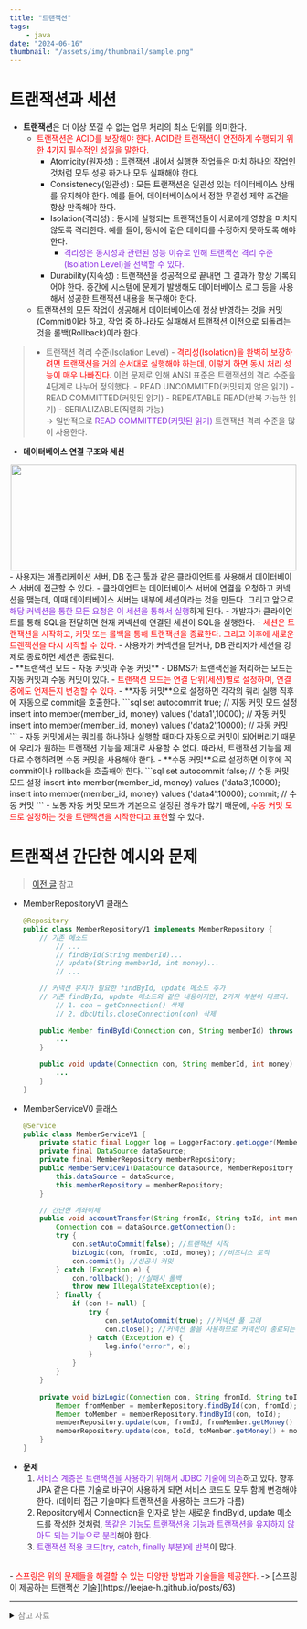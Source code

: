 ```yaml
---
title: "트랜잭션"
tags:
    - java
date: "2024-06-16"
thumbnail: "/assets/img/thumbnail/sample.png"
---
```


# 트랜잭션과 세션
- **트랜잭션**은 더 이상 쪼갤 수 없는 업무 처리의 최소 단위를 의미한다.
    - <span style="color:red">트랜잭션은 ACID를 보장해야 한다. ACID란 트랜잭션이 안전하게 수행되기 위한 4가지 필수적인 성질을 말한다.</span>
        - Atomicity(원자성) : 트랜잭션 내에서 실행한 작업들은 마치 하나의 작업인 것처럼 모두 성공 하거나 모두 실패해야 한다.
        - Consistenecy(일관성) : 모든 트랜잭션은 일관성 있는 데이터베이스 상태를 유지해야 한다. 예를 들어, 데이터베이스에서 정한 무결성 제약 조건을 항상 만족해야 한다.
        - Isolation(격리성) : 동시에 실행되는 트랜잭션들이 서로에게 영향을 미치지 않도록 격리한다. 예를 들어, 동시에 같은 데이터를 수정하지 못하도록 해야 한다. 
            - <span style="color:blueviolet">격리성은 동시성과 관련된 성능 이슈로 인해 트랜잭션 격리 수준(Isolation Level)을 선택할 수 있다.</span>
        - Durability(지속성) : 트랜잭션을 성공적으로 끝내면 그 결과가 항상 기록되어야 한다. 중간에 시스템에 문제가 발생해도 데이터베이스 로그 등을 사용해서 성공한 트랜잭션 내용을 복구해야 한다.
    - 트랜잭션의 모든 작업이 성공해서 데이터베이스에 정상 반영하는 것을 커밋(Commit)이라 하고, 작업 중 하나라도 실패해서 트랜잭션 이전으로 되돌리는 것을 롤백(Rollback)이라 한다.  

> - 트랜잭션 격리 수준(Isolation Level)
    - <span style="color:red">격리성(Isolation)을 완벽히 보장하려면 트랜잭션을 거의 순서대로 실행해야 하는데, 이렇게 하면 동시 처리 성능이 매우 나빠진다.</span> 이런 문제로 인해 ANSI 표준은 트랜잭션의 격리 수준을 4단계로 나누어 정의했다.
    - READ UNCOMMITED(커밋되지 않은 읽기)
    - READ COMMITTED(커밋된 읽기)
    - REPEATABLE READ(반복 가능한 읽기)
    - SERIALIZABLE(직렬화 가능)  
-> 일반적으로 <span style="color:blueviolet">READ COMMITTED(커밋된 읽기)</span> 트랜잭션 격리 수준을 많이 사용한다.

- **데이터베이스 연결 구조와 세션**
<center><img src="https://github.com/LeeJae-H/LeeJae-H.github.io/assets/122717063/bdd9a7e5-b02a-4ba7-970d-dd8d70f05d23" width="500" height="185"></center>
- 사용자는 애플리케이션 서버, DB 접근 툴과 같은 클라이언트를 사용해서 데이터베이스 서버에 접근할 수 있다. 
    - 클라이언트는 데이터베이스 서버에 연결을 요청하고 커넥션을 맺는데, 이때 데이터베이스 서버는 내부에 세션이라는 것을 만든다. 그리고 앞으로 <span style="color:blueviolet">해당 커넥션을 통한 모든 요청은 이 세션을 통해서 실행</span>하게 된다. 
        - 개발자가 클라이언트를 통해 SQL을 전달하면 현재 커넥션에 연결된 세션이 SQL을 실행한다.
    - <span style="color:red">세션은 트랜잭션을 시작하고, 커밋 또는 롤백을 통해 트랜잭션을 종료한다. 그리고 이후에 새로운 트랜잭션을 다시 시작할 수 있다.</span> 
        - 사용자가 커넥션을 닫거나, DB 관리자가 세션을 강제로 종료하면 세션은 종료된다.  
<br>
- **트랜잭션 모드 - 자동 커밋과 수동 커밋**
    - DBMS가 트랜잭션을 처리하는 모드는 자동 커밋과 수동 커밋이 있다. 
        - <span style="color:red">트랜잭션 모드는 연결 단위(세션)별로 설정하며, 연결 중에도 언제든지 변경할 수 있다.</span>    
    - **자동 커밋**으로 설정하면 각각의 쿼리 실행 직후에 자동으로 commit을 호출한다.
        ```sql
        set autocommit true; // 자동 커밋 모드 설정
        insert into member(member_id, money) values ('data1',10000); 
            // 자동 커밋  
        insert into member(member_id, money) values ('data2',10000); 
            // 자동 커밋
        ```
        - 자동 커밋에서는 쿼리를 하나하나 실행할 때마다 자동으로 커밋이 되어버리기 때문에 우리가 원하는 트랜잭션 기능을 제대로 사용할 수 없다.  따라서, 트랜잭션 기능을 제대로 수행하려면 수동 커밋을 사용해야 한다.  
    - **수동 커밋**으로 설정하면 이후에 꼭 commit이나 rollback을 호출해야 한다.
        ```sql
        set autocommit false; // 수동 커밋 모드 설정
        insert into member(member_id, money) values ('data3',10000);
        insert into member(member_id, money) values ('data4',10000);
        commit; // 수동 커밋
        ```
        - 보통 자동 커밋 모드가 기본으로 설정된 경우가 많기 때문에, <span style="color:red">수동 커밋 모드로 설정하는 것을 트랜잭션을 시작한다고 표현</span>할 수 있다.  

# 트랜잭션 간단한 예시와 문제
> [이전 글](https://leejae-h.github.io/posts/60) 참고

- MemberRepositoryV1 클래스 
    ```java
    @Repository
    public class MemberRepositoryV1 implements MemberRepository {
        // 기존 메소드
            // ...
            // findById(String memberId)...
            // update(String memberId, int money)...
            // ...

        // 커넥션 유지가 필요한 findById, update 메소드 추가
        // 기존 findById, update 메소드와 같은 내용이지만, 2가지 부분이 다르다.
            // 1. con = getConnection() 삭제
            // 2. dbcUtils.closeConnection(con) 삭제
            
        public Member findById(Connection con, String memberId) throws SQLException {
            ...
        }

        public void update(Connection con, String memberId, int money) throws SQLException {
            ...
        }
    }
    ```
- MemberServiceV0 클래스 
    ```java
    @Service
    public class MemberServiceV1 {
        private static final Logger log = LoggerFactory.getLogger(MemberRepositoryJdbc.class);
        private final DataSource dataSource;
        private final MemberRepository memberRepository;
        public MemberServiceV1(DataSource dataSource, MemberRepository memberRepository) {
            this.dataSource = dataSource;
            this.memberRepository = memberRepository;
        }

        // 간단한 계좌이체
        public void accountTransfer(String fromId, String toId, int money) throws SQLException {
            Connection con = dataSource.getConnection();
            try {
                con.setAutoCommit(false); //트랜잭션 시작
                bizLogic(con, fromId, toId, money); //비즈니스 로직
                con.commit(); //성공시 커밋
            } catch (Exception e) {
                con.rollback(); //실패시 롤백
                throw new IllegalStateException(e);
            } finally {
                if (con != null) {
                    try {
                        con.setAutoCommit(true); //커넥션 풀 고려
                        con.close(); //커넥션 풀을 사용하므로 커넥션이 종료되는 것이 아니라 풀에 반납됨
                    } catch (Exception e) {
                        log.info("error", e);
                    }
                }
            }
        }
        
        private void bizLogic(Connection con, String fromId, String toId, int money) throws SQLException {
            Member fromMember = memberRepository.findById(con, fromId);
            Member toMember = memberRepository.findById(con, toId);
            memberRepository.update(con, fromId, fromMember.getMoney() - money);
            memberRepository.update(con, toId, toMember.getMoney() + money);
        }
    }
    ```
- **문제**
    1. <span style="color:blueviolet">서비스 계층은 트랜잭션을 사용하기 위해서 JDBC 기술에 의존</span>하고 있다. 향후 JPA 같은 다른 기술로 바꾸어 사용하게 되면 서비스 코드도 모두 함께 변경해야 한다. (데이터 접근 기술마다 트랜잭션을 사용하는 코드가 다름)  
    2. Repository에서 Connection을 인자로 받는 새로운 findById, update 메소드를 작성한 것처럼, <span style="color:blueviolet">똑같은 기능도 트랜잭션용 기능과 트랜잭션을 유지하지 않아도 되는 기능으로 분리</span>해야 한다.  
    3. <span style="color:blueviolet">트랜잭션 적용 코드(try, catch, finally 부분)에 반복</span>이 많다.
<br>
- <span style="color:red">스프링은 위의 문제들을 해결할 수 있는 다양한 방법과 기술들을 제공한다.</span>  
    -> [스프링이 제공하는 트랜잭션 기술](https://leejae-h.github.io/posts/63)

--- 
<details>
<summary><span style="color:gray">참고 자료</span></summary>
<div markdown="1">
"김영한 스프링 DB 1편"    
http://wiki1.kr/index.php/트랜잭션  
http://soen.kr/book/sql/book/19-2.htm  
</div>
</details>
